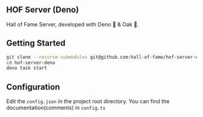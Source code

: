 ## HOF Server (Deno)

Hall of Fame Server, developed with Deno 🦕 & Oak 🌳.

## Getting Started

```bash
git clone --recurse-submodules git@github.com:hall-of-fame/hof-server-deno.git
cd hof-server-deno
deno task start
```

## Configuration

Edit the `config.json` in the project root directory. You can find the documentation(comments) in `config.ts`
